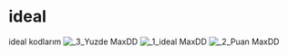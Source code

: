 # ideal
ideal kodlarım
![_3_Yuzde MaxDD](https://user-images.githubusercontent.com/116917602/232004915-ee33e384-2cdf-4fd5-898a-741b6184641f.PNG)
![_1_ideal MaxDD](https://user-images.githubusercontent.com/116917602/232004931-176dbc67-1e2d-4abd-8636-248e9ca596bf.PNG)
![_2_Puan MaxDD](https://user-images.githubusercontent.com/116917602/232004936-79a95791-1575-4671-bd81-e0ffe2ea8952.PNG)
